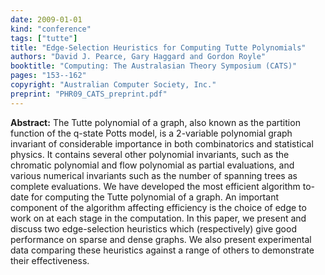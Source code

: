 ```yaml
---
date: 2009-01-01
kind: "conference"
tags: ["tutte"]
title: "Edge-Selection Heuristics for Computing Tutte Polynomials"
authors: "David J. Pearce, Gary Haggard and Gordon Royle"
booktitle: "Computing: The Australasian Theory Symposium (CATS)"
pages: "153--162"
copyright: "Australian Computer Society, Inc."
preprint: "PHR09_CATS_preprint.pdf"
---
```


**Abstract:** The Tutte polynomial of a graph, also known as the partition function of the q-state Potts model, is a 2-variable polynomial graph invariant of considerable importance in both combinatorics and statistical physics. It contains several other polynomial invariants, such as the chromatic polynomial and flow polynomial as partial evaluations, and various numerical invariants such as the number of spanning trees as complete evaluations. We have developed the most efficient algorithm to-date for computing the Tutte polynomial of a graph. An important component of the algorithm affecting efficiency is the choice of edge to work on at each stage in the computation. In this paper, we present and discuss two edge-selection heuristics which (respectively) give good performance on sparse and dense graphs. We also present experimental data comparing these heuristics against a range of others to demonstrate their effectiveness.
